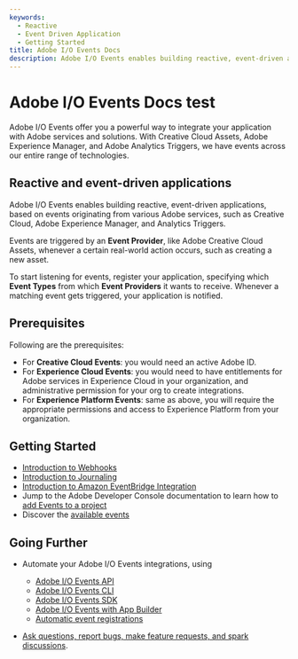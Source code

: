 ```yaml
---
keywords:
  - Reactive
  - Event Driven Application
  - Getting Started
title: Adobe I/O Events Docs
description: Adobe I/O Events enables building reactive, event-driven applications, based on events originating from various Adobe services, such as Creative Cloud, Adobe Experience Manager, and Analytics Triggers.
---
```


<HeroSimple />

# Adobe I/O Events Docs test

Adobe I/O Events offer you a powerful way to integrate your application with Adobe services and solutions. With Creative Cloud Assets, Adobe Experience Manager, and Adobe Analytics Triggers, we have events across our entire range of technologies.

## Reactive and event-driven applications

Adobe I/O Events enables building reactive, event-driven applications, based on events originating from various Adobe services, such as Creative Cloud, Adobe Experience Manager, and Analytics Triggers.

Events are triggered by an **Event Provider**, like Adobe Creative Cloud Assets, whenever a certain real-world action occurs, such as creating a new asset.

To start listening for events, register your application, specifying which **Event Types** from which **Event Providers** it wants to receive.
Whenever a matching event gets triggered, your application is notified.

## Prerequisites

Following are the prerequisites:

* For **Creative Cloud Events**: you would need an active Adobe ID.
* For **Experience Cloud Events**: you would need to have entitlements for Adobe services in Experience Cloud in your organization, and administrative permission for your org to create integrations.
* For **Experience Platform Events**: same as above, you will require the appropriate permissions and access to Experience Platform from your organization.

## Getting Started

* [Introduction to Webhooks](guides/index.md)
* [Introduction to Journaling](guides/journaling-intro.md)
* [Introduction to Amazon EventBridge Integration](guides/amazon-eventbridge/index.md)
* Jump to the Adobe Developer Console documentation to learn how to [add Events to a project](https://developer.adobe.com/developer-console/docs/guides/services/services-add-event/)
* Discover the [available events](guides/using/index.md)

## Going Further

* Automate your Adobe I/O Events integrations, using
  * [Adobe I/O Events API](guides/api/index.md)
  * [Adobe I/O Events CLI](guides/cli/index.md)
  * [Adobe I/O Events SDK](guides/sdk/index.md)
  * [Adobe I/O Events with App Builder](guides/appbuilder/index.md)
  * [Automatic event registrations](guides/runtime-webhooks/autoregistrations.md)

* [Ask questions, report bugs, make feature requests, and spark discussions](support/index.md).
